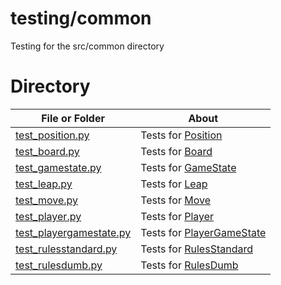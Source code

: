 # testing/common

Testing for the src/common directory

# Directory
|   File or Folder | About |
|   ---            | ---   |
| [test_position.py](./test_position.py) | Tests for [Position](../../src/common/position.py) |
| [test_board.py](./test_board.py) | Tests for [Board](../../src/common/board.py) |
| [test_gamestate.py](./test_gamestate.py) | Tests for [GameState](../../src/common/gamestate.py) |
| [test_leap.py](./test_leap.py) | Tests for [Leap](../../src/common/leap.py) |
| [test_move.py](./test_move.py) | Tests for [Move](../../src/common/move.py) |
| [test_player.py](./test_player.py) | Tests for [Player](../../src/common/player.py) |
| [test_playergamestate.py](./test_playergamestate.py) | Tests for [PlayerGameState](../../src/common/playergamestate.py) |
| [test_rulesstandard.py](./test_rulesstandard.py) | Tests for [RulesStandard](../../src/common/rulesstandard.py) |
| [test_rulesdumb.py](./test_rulesdumb.py) | Tests for [RulesDumb](../../src/common/rulesdumb.py) |